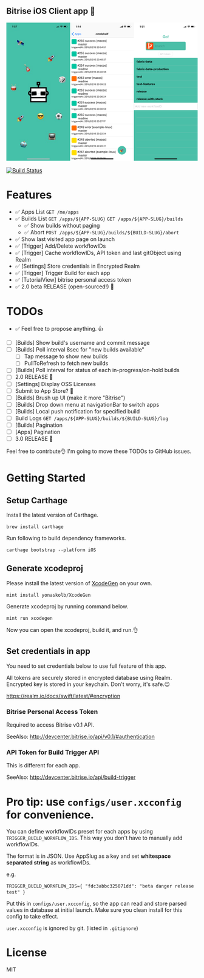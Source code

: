 Bitrise iOS Client app 🚀
---
![screen-shots.png](https://github.com/toshi0383/assets/raw/master/Bitrise-iOS/screen-shots.png)

[![Build Status](https://www.bitrise.io/app/a438cf48a72e2a1e/status.svg?token=63jRo8jI-419K26Bo3OrQw&branch=master)](https://www.bitrise.io/app/a438cf48a72e2a1e)

# Features
- ✅ Apps List `GET /me/apps`
- ✅ Builds List `GET /apps/${APP-SLUG}` `GET /apps/${APP-SLUG}/builds`
  + ✅ Show builds without paging
  + ✅ Abort `POST /apps/${APP-SLUG}/builds/${BUILD-SLUG}/abort`
- ✅ Show last visited app page on launch
- ✅ [Trigger] Add/Delete workflowIDs
- ✅ [Trigger] Cache workflowIDs, API token and last gitObject using Realm
- ✅ [Settings] Store credentials in Encrypted Realm
- ✅ [Trigger] Trigger Build for each app
- ✅ [TutorialView] bitrise personal access token
- ✅ 2.0 beta RELEASE (open-sourced!) 🚀

# TODOs
- ✅ Feel free to propose anything. 👍
- [ ] [Builds] Show build's username and commit message
- [ ] [Builds] Poll interval 8sec for "new builds available"
  + [ ] Tap message to show new builds
  + [ ] PullToRefresh to fetch new builds
- [ ] [Builds] Poll interval for status of each in-progress/on-hold builds
- [ ] 2.0 RELEASE 🚀
- [ ] [Settings] Display OSS Licenses
- [ ] Submit to App Store? 🍎
- [ ] [Builds] Brush up UI (make it more "Bitrise")
- [ ] [Builds] Drop down menu at navigationBar to switch apps
- [ ] [Builds] Local push notification for specified build
- [ ] Build Logs `GET /apps/${APP-SLUG}/builds/${BUILD-SLUG}/log`
- [ ] [Builds] Pagination
- [ ] [Apps] Pagination
- [ ] 3.0 RELEASE 🚀

Feel free to contrbute👌 I'm going to move these TODOs to GitHub issues.

# Getting Started

## Setup Carthage
Install the latest version of Carthage.
```
brew install carthage
```

Run following to build dependency frameworks.
```
carthage bootstrap --platform iOS
```

## Generate xcodeproj

Please install the latest version of [XcodeGen](https://github.com/yonaskolb/XcodeGen) on your own.
```
mint install yonaskolb/XcodeGen
```

Generate xcodeproj by running command below.
```
mint run xcodegen
```

Now you can open the xcodeproj, build it, and run.👌

## Set credentials in app
You need to set credentials below to use full feature of this app.

All tokens are securely stored in encrypted database using Realm. Encrypted key is stored in your keychain. Don't worry, it's safe.😉

https://realm.io/docs/swift/latest/#encryption

### Bitrise Personal Access Token
Required to access Bitrise v0.1 API.

SeeAlso: http://devcenter.bitrise.io/api/v0.1/#authentication

### API Token for Build Trigger API
This is different for each app.

SeeAlso: http://devcenter.bitrise.io/api/build-trigger

# Pro tip: use `configs/user.xcconfig` for convenience.

You can define workflowIDs preset for each apps by using `TRIGGER_BUILD_WORKFLOW_IDS`. This way you don't have to manually add workflowIDs.

The format is in JSON. Use AppSlug as a key and set **whitespace separated string** as workflowIDs.

e.g.
```
TRIGGER_BUILD_WORKFLOW_IDS={ "fdc3abbc325071dd": "beta danger release test" }
```

Put this in `configs/user.xcconfig`, so the app can read and store parsed values in database at initial launch. Make sure you clean install for this config to take effect.

`user.xcconfig` is ignored by git. (listed in `.gitignore`)

# License
MIT
